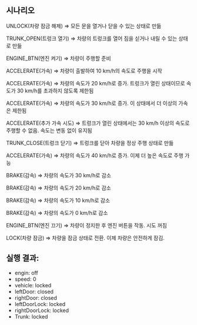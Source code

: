 ## 시나리오
UNLOCK(차량 잠금 해제) ⇒ 모든 문을 열거나 닫을 수 있는 상태로 만듦

TRUNK_OPEN(트렁크 열기) ⇒ 차량의 트렁크를 열어 짐을 싣거나 내릴 수 있는 상태로 만듦

ENGINE_BTN(엔진 켜기) ⇒ 차량이 주행할 준비

ACCELERATE(가속) ⇒ 차량이 출발하여 10 km/h의 속도로 주행을 시작

ACCELERATE(가속) ⇒ 차량의 속도가 20 km/h로 증가. 트렁크가 열린 상태이므로 속도가 30 km/h를 초과하지 않도록 제한됨

ACCELERATE(가속) ⇒ 차량의 속도가 30 km/h로 증가. 이 상태에서 더 이상의 가속은 제한됨

ACCELERATE(추가 가속 시도) ⇒ 트렁크가 열린 상태에서는 30 km/h 이상의 속도로 주행할 수 없음. 속도는 변동 없이 유지됨

TRUNK_CLOSE(트렁크 닫기) ⇒ 트렁크를 닫아 차량을 정상 주행 상태로 만듦

ACCELERATE(가속) ⇒ 차량의 속도가 40 km/h로 증가. 이제 더 높은 속도로 주행 가능

BRAKE(감속) ⇒ 차량의 속도가 30 km/h로 감소

BRAKE(감속) ⇒ 차량의 속도가 20 km/h로 감소

BRAKE(감속) ⇒ 차량의 속도가 10 km/h로 감소

BRAKE(감속) ⇒ 차량의 속도가 0 km/h로 감소

ENGINE_BTN(엔진 끄기) ⇒ 차량이 정지한  후 엔진 버튼을 작동. 시도 꺼짐

LOCK(차량 잠금) ⇒ 차량을 잠금 상태로 전환. 이제 차량은 안전하게 잠김.

## 실행 결과: 

- engin: off
- speed: 0
- vehicle: locked
- leftDoor: closed
- rightDoor: closed
- leftDoorLock: locked
- rightDoorLock: locked
- Trunk: locked
